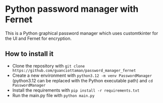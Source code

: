 # Python password manager with Fernet
This is a Python graphical password manager which uses customtkinter for the UI and Fernet for encryption.

## How to install it
- Clone the repository with ```git clone https://github.com/guanciottaman/password_manager_fernet```
- Create a new environment with ```python3.12 -m venv PasswordManager``` (python3.12 can be replaced with the Python executable path) and ```cd PasswordManager```
- Install the requirements with ```pip install -r requirements.txt```
- Run the main.py file with ```python main.py```
